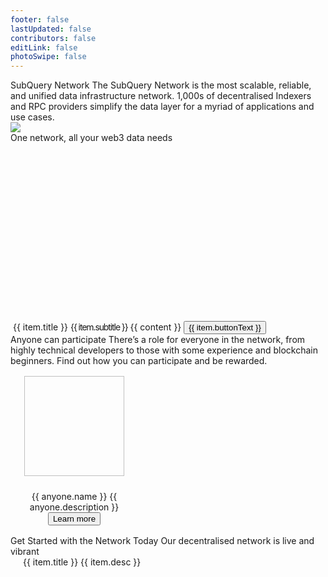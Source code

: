 ```yaml
---
footer: false
lastUpdated: false
contributors: false
editLink: false
photoSwipe: false
---
```


<link rel="stylesheet" href="/assets/style/homepage.css" as="style" />
 <div class="welcomeContainer">
  <div class="bannerRow">
    <div class="ct">
      <Typography tag="h2">SubQuery Network</Typography>
      <Typography tag="h4" family="body" type="secondary">
        The SubQuery Network is the most scalable, reliable, and unified data infrastructure network. 1,000s of decentralised Indexers and RPC providers simplify the data layer for a myriad of applications and use cases.
      </Typography>
    </div>
    <div class="bannerImage">
      <div class="bannerImageBg bannerImageBgRed"></div>
      <img src="/assets/img/architects.png" />
    </div>
  </div>
  <Banner
    title="Participate today as a Delegator"
    description="Anyone can participate as a Delegator and participate in the Network to earn rewards based on the work that Node Operators do. Current APR for delegators is 23%"
    buttonText="Join now"
    titleTag="h35"
    buttonLink="/academy/herocourse/welcome.html"
    backgroundUrl="/assets/img/network/join-network.png"
    style="margin-top: 0"
  ></Banner>
  <Typography tag="h3" fontSize="42" style="margin-top: 140px; margin-bottom: 64px">
    One network, all your web3 data needs
  </Typography>
  <div class="layout mb140" style="display: flex; gap: 24px">
    <BaseCard v-for="item in oneNetworkAllWeb3" :key="item.title">
      <div class="flexColCenter" style="gap: 24px; text-align: center">
        <img :src="item.image" height="300" />
        <Typography fontSize="26">{{ item.title }}</Typography>
        <Typography fontSize="20" family="body" style="letter-spacing: -1.1px">{{ item.subtitle }}</Typography>
        <Typography
          v-for="content in item.contents"
          :key="content"
          type="secondary"
          fontSize="16"
        >
          {{ content }}
        </Typography>
        <button class="button">{{ item.buttonText }}</button>
      </div>
    </BaseCard>
  </div>
  <Typography tag="h3" fontSize="42" style="margin-bottom: 24px">Anyone can participate</Typography>
  <Typography
  center
  type="secondary"
  fontSize="20"
    style="
      margin-bottom: 40px;
      max-width: 664px;
    "
  >
    There’s a role for everyone in the network, from highly technical
    developers to those with some experience and blockchain beginners. Find
    out how you can participate and be rewarded.
  </Typography>
  <div
    class="layout"
    style="
      display: grid;
      grid-template-columns: 1fr 1fr;
      gap: 96px;
      text-align: center;
    "
  >
    <div
      class="flexColCenter"
      style="padding: 16px"
      v-for="anyone in anyoneContents"
      :key="anyone.name"
    >
      <img
        :src="anyone.image"
        :alt="anyone.name"
        width="160"
        height="160"
        style="margin-bottom: 24px"
      />
      <Typography tag="h35">{{ anyone.name }}</Typography>
      <Typography fontSize="16" type="secondary" style="max-width: 360px;margin: 16px 0 24px 0">
        {{ anyone.description }}
      </Typography>
      <router-link :to="{ path: anyone.moreLink }">
        <button class="button">Learn more</button>
      </router-link>
    </div>
  </div>
  <Banner
    title="The SubQuery Data Node"
    :description="[
      'The SubQuery data node is a revolution in how we think about RPCs.',
      'It is a heavily forked RPC node that is perfectly optimised for querying and running in a decentralised environment. Performance of web3 dApps is no longer limited by slow RPC endpoints.',
    ]"
    buttonText="Run one today"
    titleTag="h3"
    titleFontSize="42"
    descFontSize="20"
    buttonLink="/academy/herocourse/welcome.html"
    backgroundUrl="https://subquery.network/images/subqlDataNode.png"
    style="background-size: 300px; background-position: right"
  ></Banner>
  <Banner
    title="The SQT Token"
    :description="[
      'The SubQuery Token (SQT) is a utility token that powers the SubQuery Network. It is central to the efficient operation of a decentralised network of node operators.',
      'You can read about the tokenomics and access SQT on a number of exchanges.',
    ]"
    buttonText="Learn about SQT"
    titleTag="h3"
    titleFontSize="42"
    buttonLink="/academy/herocourse/welcome.html"
    backgroundUrl="/assets/img/network/sqt.png"
    style="
      justify-content: flex-end;
      background-size: 300px;
      background-position: left;
    "
  ></Banner>
  <div class="advancedFeatures layout mt80">
    <Typography tag="h35">Get Started with the Network Today</Typography>
    <Typography tag="p" size="large" style="margin: 24px 0 40px 0">Our decentralised network is live and vibrant</Typography>
    <div class="grid3column" style="gap: 24px">
      <router-link
        v-for="item in advancedFeatures"
        :key="item.title"
        :to="{ path: item.link }"
        style="text-decoration: none"
      >
        <BaseCard style="padding: 20px">
          <Typography tag="p">{{ item.title }}</Typography>
          <Typography tag="p" size="medium" style="margin-top: 16px; margin-bottom: 0">
            {{ item.desc }}
          </Typography>
        </BaseCard>
      </router-link>
    </div>
  </div>
  <Banner
    title="SubQuery’s Indexer SDK"
    :description="[
      'SubQuery is a fast, flexible, and reliable open-source data indexer that provides you with custom APIs for your web3 project across all of our supported chains. ',
      'Build your own custom API for over 160 chains today by following our quick start guides, then host it your way',
    ]"
    buttonText="Learn more about our Indexer SDK"
    titleTag="h35"
    buttonLink="/academy/herocourse/welcome.html"
    backgroundUrl="https://subquery.network/images/indexerConcept.png"
    style="
      background-size: 389px;
      background-position: right;
    "
  ></Banner>
  <NeedHelp></NeedHelp>
  <Footer></Footer>
</div>
   
<component is="script" src="/assets/js/welcome.js" />

<script setup>
import {ref} from 'vue'
const oneNetworkAllWeb3 = ref([
  {
    image: "https://subquery.network/images/indexerConcept.png",
    title: 'Decentralised Data Indexers',
    subtitle: 'Fast, reliable, decentralised, and customised APIs for your web3 project',
    contents: [
      "SubQuery APIs make your dApp lighting quick. By providing a indexed data layer, your dApps get richer data faster to allow you to build intuitive and immersive experiences for your users.",
      "Easy to build, test, deploy, and run, SubQuery’s Data Indexer makes dApp development a breeze."
    ],
    buttonText: 'Learn more',
    buttonLink: ''
  },
  {
    image: "https://subquery.network/images/rpcConcept.png",
    title: 'Decentralised RPC Endpoints',
    subtitle: 'Faster, cheaper, and globally decentralised RPCs that supercharge your dApp',
    contents: [
      "The SubQuery Data Node is a heavily optimised RPC endpoint that unlocks new breakthroughs in performance and scalability to power the next generation of web3 projects.",
      "With similar RPC endpoints and helpful SDKs to manage network connections, supercharging your dApp takes only a second."
    ],
    buttonText: 'Learn more',
    buttonLink: ''
  }
])

const anyoneContents = ref([
  {
    name: "DApp Users",
    description:
      "DApp Users will ask the SubQuery Network for specific indexed data and RPC endpoints for their dApps or tools, and exchange an advertised amount of SQT for each request.",
    image: "https://subquery.network/robots/consumer/consumer.png",
    moreLink:
      "/subquery_network/consumers.html",
  },
  {
    name: "Delegators",
    description:
      "Delegators will participate in the Network by supporting their favourite Data Indexers and RPC Providers to earn rewards based on the work those indexers do.",
    image: "https://subquery.network/robots/delegator/delegator.png",

    moreLink:
      "/subquery_network/delegators.html",
  },
  {
    name: "Data Indexers",
    description:
      "Data Indexers will run and maintain high quality SubQuery projects in their own infrastructure and will be rewarded in SQT for the requests that they serve.",
    image: "https://subquery.network/robots/indexer/indexer.png",

    moreLink: "/subquery_network/indexers.html",
  },
  {
    name: "RPC Providers",
    description:
      "RPC Providers run the optimised SubQuery Data Node and are rewarded in SQT for providing reliable, scalable, and affordable RPC services to the network.",
    image: "https://subquery.network/robots/rpc/rpc.svg",

    moreLink:
      "/subquery_network/architects.html",
  },
])

const advancedFeatures = ref([
  {
    title: 'Delegate to the SubQuery Network',
    desc: 'Anyone can participate as a Delegator and participate in the Network to earn rewards based on the work that Node Operators do.',
    link: '/build/substrate-evm.html'
  },
  {
    title: 'The SQT Token',
    desc: 'The SubQuery Token (SQT) is a utility token that powers the SubQuery Network. Learn how to get SQT and the tokenomics of it.',
    link: '/build/multi-chain.html'

  },
  {
    title: 'Join as a Node Operators',
    desc: 'More technical users are able to join the network as a Node Operators and start indexing and syncing various projects.',
    link: '/build/optimisation.html'

  },
  {
    title: 'Publish your Project to the Network',
    desc: 'If you’ve built a SubQuery project, you can publish it to the network and benefit from decentralised infrastructure hosting today.',
    link: '/build/query.html'
  },
  {
    title: 'View Economic Model',
    desc: 'Take a deep dive into the economic models of the SubQuery Network, including how rewards are calculated and distributed.',
    link: '/build/historical.html'
  },
  {
    title: 'View Network Parameters',
    desc: 'See the latest network statistics and parameters in the network so you can easily calculate return and decide on where to stake your SQT.',
    link: '/build/optimisation.html'

  }
])

</script>
